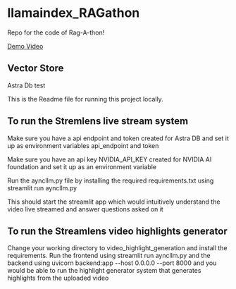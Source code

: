 # llamaindex_RAGathon

Repo for the code of Rag-A-thon!

[Demo Video](https://drive.google.com/file/d/1on5CQ4ma4eI43TdyT7YGPW7PH9K1CFqC/view?usp=sharing)

## Vector Store
Astra Db
test

This is the Readme file for running this project locally.

## To run the Stremlens live stream system

Make sure you have a api endpoint and token created for Astra DB and set it up as environment variables api_endpoint and token

Make sure you have an api key NVIDIA_API_KEY created for NVIDIA AI foundation and set it up as an environment variable

Run the ayncllm.py file by installing the required requirements.txt using streamlit run ayncllm.py

This should start the streamlit app which would intuitively understand the video live streamed and answer questions asked on it

## To run the Streamlens video highlights generator

Change your working directory to video_highlight_generation and install the requirements. Run the frontend using streamlit run ayncllm.py and the backend using uvicorn backend:app --host 0.0.0.0 --port 8000 and you would be able to run the highlight generator system that generates highlights from the uploaded video


